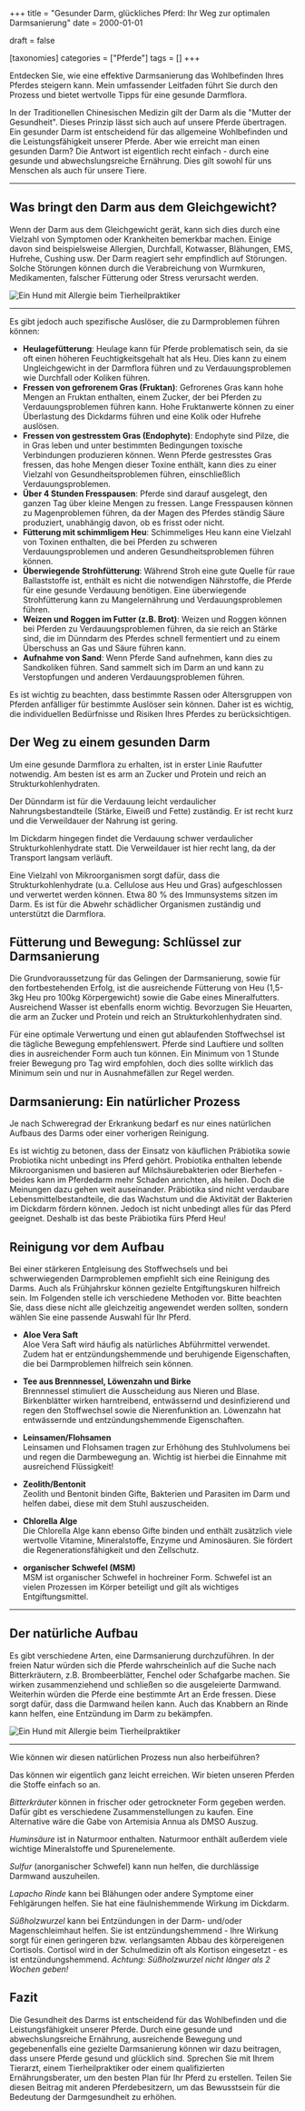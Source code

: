 +++
title = "Gesunder Darm, glückliches Pferd: Ihr Weg zur optimalen Darmsanierung"
date = 2000-01-01

draft = false

[taxonomies]
categories = ["Pferde"]
tags = []
+++

Entdecken Sie, wie eine effektive Darmsanierung das Wohlbefinden Ihres Pferdes steigern kann. Mein umfassender Leitfaden führt Sie durch den Prozess und bietet wertvolle Tipps für eine gesunde Darmflora.

<!-- more -->

In der Traditionellen Chinesischen Medizin gilt der Darm als die "Mutter der Gesundheit". Dieses Prinzip lässt sich auch auf unsere Pferde übertragen. Ein gesunder Darm ist entscheidend für das allgemeine Wohlbefinden und die Leistungsfähigkeit unserer Pferde. Aber wie erreicht man einen gesunden Darm? Die Antwort ist eigentlich recht einfach - durch eine gesunde und abwechslungsreiche Ernährung. Dies gilt sowohl für uns Menschen als auch für unsere Tiere.

<div class="container marketing">
  <hr class="featurette-divider">
  <div class="row featurette">
    <div class="col-md-7 order-md-2">
      <h2 class="featurette-heading">Was bringt den Darm aus dem Gleichgewicht?</h2>
      <p class="lead">Wenn der Darm aus dem Gleichgewicht gerät, kann sich dies durch eine Vielzahl von Symptomen oder Krankheiten bemerkbar machen. Einige davon sind beispielsweise Allergien, Durchfall, Kotwasser, Blähungen, EMS, Hufrehe, Cushing usw. Der Darm reagiert sehr empfindlich auf Störungen. Solche Störungen können durch die Verabreichung von Wurmkuren, Medikamenten, falscher Fütterung oder Stress verursacht werden.</p>    
    </div>
    <div class="col-md-5">
        <picture>
            <source media="(max-width: 319px)" srcset="https://tierheilpraxis-jessican.de/img/blog/darmsanierung_pferd_1_320.avif 304w" type="image/avif" sizes="95vw">
            <source media="(max-width: 319px)" srcset="https://tierheilpraxis-jessican.de/img/blog/darmsanierung_pferd_1_320.webp 304w" type="image/webp" sizes="95vw">
            <source media="(max-width: 319px)" srcset="https://tierheilpraxis-jessican.de/img/blog/darmsanierung_pferd_1_320.jpeg 304w" type="image/jpeg" sizes="95vw">
            <source media="(min-width: 320px) and (max-width: 639px)" srcset="https://tierheilpraxis-jessican.de/img/blog/darmsanierung_pferd_1_640.avif 608w" type="image/avif" sizes="95vw">
            <source media="(min-width: 320px) and (max-width: 639px)" srcset="https://tierheilpraxis-jessican.de/img/blog/darmsanierung_pferd_1_640.webp 608w" type="image/webp" sizes="95vw">
            <source media="(min-width: 320px) and (max-width: 639px)" srcset="https://tierheilpraxis-jessican.de/img/blog/darmsanierung_pferd_1_640.jpeg 608w" type="image/jpeg" sizes="95vw">
            <source media="(min-width: 640px) and (max-width: 767px)" srcset="https://tierheilpraxis-jessican.de/img/blog/darmsanierung_pferd_1_768.avif 729w" type="image/avif" sizes="95vw">
            <source media="(min-width: 640px) and (max-width: 767px)" srcset="https://tierheilpraxis-jessican.de/img/blog/darmsanierung_pferd_1_768.webp 729w" type="image/webp" sizes="95vw">
            <source media="(min-width: 640px) and (max-width: 767px)" srcset="https://tierheilpraxis-jessican.de/img/blog/darmsanierung_pferd_1_768.jpeg 729w" type="image/jpeg" sizes="95vw">
            <source media="(min-width: 768px)" srcset="https://tierheilpraxis-jessican.de/img/blog/darmsanierung_pferd_1_1024.avif 972w" type="image/avif" sizes="95vw">
            <source media="(min-width: 768px)" srcset="https://tierheilpraxis-jessican.de/img/blog/darmsanierung_pferd_1_1024.webp 972w" type="image/webp" sizes="95vw">
            <source media="(min-width: 768px)" srcset="https://tierheilpraxis-jessican.de/img/blog/darmsanierung_pferd_1_1024.jpeg 972w" type="image/jpeg" sizes="95vw">
            <img src="https://tierheilpraxis-jessican.de/img/blog/darmsanierung_pferd_1_1024.jpeg" alt="Ein Hund mit Allergie beim Tierheilpraktiker" title="Ein Hund mit Allergie beim Tierheilpraktiker"  loading="lazy" sizes="30vw"  class="featurette-image img-fluid mx-auto rounded-img" style="aspect-ratio: 1/1; object-fit: cover;">
        </picture>
    </div>
  </div>
  <hr class="featurette-divider">
</div>

Es gibt jedoch auch spezifische Auslöser, die zu Darmproblemen führen können:

- **Heulagefütterung**: Heulage kann für Pferde problematisch sein, da sie oft einen höheren Feuchtigkeitsgehalt hat als Heu. Dies kann zu einem Ungleichgewicht in der Darmflora führen und zu Verdauungsproblemen wie Durchfall oder Koliken führen.
- **Fressen von gefrorenem Gras (Fruktan)**: Gefrorenes Gras kann hohe Mengen an Fruktan enthalten, einem Zucker, der bei Pferden zu Verdauungsproblemen führen kann. Hohe Fruktanwerte können zu einer Überlastung des Dickdarms führen und eine Kolik oder Hufrehe auslösen.
- **Fressen von gestresstem Gras (Endophyte)**: Endophyte sind Pilze, die in Gras leben und unter bestimmten Bedingungen toxische Verbindungen produzieren können. Wenn Pferde gestresstes Gras fressen, das hohe Mengen dieser Toxine enthält, kann dies zu einer Vielzahl von Gesundheitsproblemen führen, einschließlich Verdauungsproblemen.
- **Über 4 Stunden Fresspausen**: Pferde sind darauf ausgelegt, den ganzen Tag über kleine Mengen zu fressen. Lange Fresspausen können zu Magenproblemen führen, da der Magen des Pferdes ständig Säure produziert, unabhängig davon, ob es frisst oder nicht.
- **Fütterung mit schimmligem Heu**: Schimmeliges Heu kann eine Vielzahl von Toxinen enthalten, die bei Pferden zu schweren Verdauungsproblemen und anderen Gesundheitsproblemen führen können.
- **Überwiegende Strohfütterung**: Während Stroh eine gute Quelle für raue Ballaststoffe ist, enthält es nicht die notwendigen Nährstoffe, die Pferde für eine gesunde Verdauung benötigen. Eine überwiegende Strohfütterung kann zu Mangelernährung und Verdauungsproblemen führen.
- **Weizen und Roggen im Futter (z.B. Brot)**: Weizen und Roggen können bei Pferden zu Verdauungsproblemen führen, da sie reich an Stärke sind, die im Dünndarm des Pferdes schnell fermentiert und zu einem Überschuss an Gas und Säure führen kann.
- **Aufnahme von Sand**: Wenn Pferde Sand aufnehmen, kann dies zu Sandkoliken führen. Sand sammelt sich im Darm an und kann zu Verstopfungen und anderen Verdauungsproblemen führen.

Es ist wichtig zu beachten, dass bestimmte Rassen oder Altersgruppen von Pferden anfälliger für bestimmte Auslöser sein können. Daher ist es wichtig, die individuellen Bedürfnisse und Risiken Ihres Pferdes zu berücksichtigen.

## Der Weg zu einem gesunden Darm

Um eine gesunde Darmflora zu erhalten, ist in erster Linie Raufutter notwendig. Am besten ist es arm an Zucker und Protein und reich an Strukturkohlenhydraten.

Der Dünndarm ist für die Verdauung leicht verdaulicher Nahrungsbestandteile (Stärke, Eiweiß und Fette) zuständig. Er ist recht kurz und die Verweildauer der Nahrung ist gering.

Im Dickdarm hingegen findet die Verdauung schwer verdaulicher Strukturkohlenhydrate statt. Die Verweildauer ist hier recht lang, da der Transport langsam verläuft.

Eine Vielzahl von Mikroorganismen sorgt dafür, dass die Strukturkohlenhydrate (u.a. Cellulose aus Heu und Gras) aufgeschlossen und verwertet werden können. Etwa 80 % des Immunsystems sitzen im Darm. Es ist für die Abwehr schädlicher Organismen zuständig und unterstützt die Darmflora.

## Fütterung und Bewegung: Schlüssel zur Darmsanierung

Die Grundvoraussetzung für das Gelingen der Darmsanierung, sowie für den fortbestehenden Erfolg, ist die ausreichende Fütterung von Heu (1,5-3kg Heu pro 100kg Körpergewicht) sowie die Gabe eines Mineralfutters. Ausreichend Wasser ist ebenfalls enorm wichtig. Bevorzugen Sie Heuarten, die arm an Zucker und Protein und reich an Strukturkohlenhydraten sind.

Für eine optimale Verwertung und einen gut ablaufenden Stoffwechsel ist die tägliche Bewegung empfehlenswert. Pferde sind Lauftiere und sollten dies in ausreichender Form auch tun können. Ein Minimum von 1 Stunde freier Bewegung pro Tag wird empfohlen, doch dies sollte wirklich das Minimum sein und nur in Ausnahmefällen zur Regel werden.

## Darmsanierung: Ein natürlicher Prozess

Je nach Schweregrad der Erkrankung bedarf es nur eines natürlichen Aufbaus des Darms oder einer vorherigen Reinigung.

Es ist wichtig zu betonen, dass der Einsatz von käuflichen Präbiotika sowie Probiotika nicht unbedingt ins Pferd gehört. Probiotika enthalten lebende Mikroorganismen und basieren auf Milchsäurebakterien oder Bierhefen - beides kann im Pferdedarm mehr Schaden anrichten, als heilen. Doch die Meinungen dazu gehen weit auseinander. Präbiotika sind nicht verdaubare Lebensmittelbestandteile, die das Wachstum und die Aktivität der Bakterien im Dickdarm fördern können. Jedoch ist nicht unbedingt alles für das Pferd geeignet. Deshalb ist das beste Präbiotika fürs Pferd Heu!

## Reinigung vor dem Aufbau

Bei einer stärkeren Entgleisung des Stoffwechsels und bei schwerwiegenden Darmproblemen empfiehlt sich eine Reinigung des Darms. 
Auch als Frühjahrskur können gezielte Entgiftungskuren hilfreich sein. Im Folgenden stelle ich verschiedene Methoden vor. Bitte beachten Sie, dass diese nicht alle gleichzeitig angewendet werden sollten, sondern wählen Sie eine passende Auswahl für Ihr Pferd.

- **Aloe Vera Saft**  
Aloe Vera Saft wird häufig als natürliches Abführmittel verwendet. Zudem hat er entzündungshemmende und beruhigende Eigenschaften, die bei Darmproblemen hilfreich sein können.

- **Tee aus Brennnessel, Löwenzahn und Birke**  
Brennnessel stimuliert die Ausscheidung aus Nieren und Blase. Birkenblätter wirken harntreibend, entwässernd und desinfizierend und regen den Stoffwechsel sowie die Nierenfunktion an. Löwenzahn hat entwässernde und entzündungshemmende Eigenschaften.

- **Leinsamen/Flohsamen**  
Leinsamen und Flohsamen tragen zur Erhöhung des Stuhlvolumens bei und regen die Darmbewegung an. Wichtig ist hierbei die Einnahme mit ausreichend Flüssigkeit!

- **Zeolith/Bentonit**  
Zeolith und Bentonit binden Gifte, Bakterien und Parasiten im Darm und helfen dabei, diese mit dem Stuhl auszuscheiden.

- **Chlorella Alge**  
Die Chlorella Alge kann ebenso Gifte binden und enthält zusätzlich viele wertvolle Vitamine, Mineralstoffe, Enzyme und Aminosäuren. Sie fördert die Regenerationsfähigkeit und den Zellschutz.

- **organischer Schwefel (MSM)**  
MSM ist organischer Schwefel in hochreiner Form. Schwefel ist an vielen Prozessen im Körper beteiligt und gilt als wichtiges Entgiftungsmittel.

<div class="container marketing">
  <hr class="featurette-divider">
  <div class="row featurette">
    <div class="col-md-7 order-md-2">
      <h2 class="featurette-heading">Der natürliche Aufbau</h2>
      <p class="lead">Es gibt verschiedene Arten, eine Darmsanierung durchzuführen. In der freien Natur würden sich die Pferde wahrscheinlich auf die Suche nach Bitterkräutern, z.B. Brombeerblätter, Fenchel oder Schafgarbe machen. Sie wirken zusammenziehend und schließen so die ausgeleierte Darmwand. Weiterhin würden die Pferde eine bestimmte Art an Erde fressen. Diese sorgt dafür, dass die Darmwand heilen kann. Auch das Knabbern an Rinde kann helfen, eine Entzündung im Darm zu bekämpfen.</p>    
    </div>
    <div class="col-md-5 order-md-1">
        <picture>
            <source media="(max-width: 319px)" srcset="https://tierheilpraxis-jessican.de/img/blog/darmsanierung_pferd_2_320.avif 304w" type="image/avif" sizes="95vw">
            <source media="(max-width: 319px)" srcset="https://tierheilpraxis-jessican.de/img/blog/darmsanierung_pferd_2_320.webp 304w" type="image/webp" sizes="95vw">
            <source media="(max-width: 319px)" srcset="https://tierheilpraxis-jessican.de/img/blog/darmsanierung_pferd_2_320.jpeg 304w" type="image/jpeg" sizes="95vw">
            <source media="(min-width: 320px) and (max-width: 639px)" srcset="https://tierheilpraxis-jessican.de/img/blog/darmsanierung_pferd_2_640.avif 608w" type="image/avif" sizes="95vw">
            <source media="(min-width: 320px) and (max-width: 639px)" srcset="https://tierheilpraxis-jessican.de/img/blog/darmsanierung_pferd_2_640.webp 608w" type="image/webp" sizes="95vw">
            <source media="(min-width: 320px) and (max-width: 639px)" srcset="https://tierheilpraxis-jessican.de/img/blog/darmsanierung_pferd_2_640.jpeg 608w" type="image/jpeg" sizes="95vw">
            <source media="(min-width: 640px) and (max-width: 767px)" srcset="https://tierheilpraxis-jessican.de/img/blog/darmsanierung_pferd_2_768.avif 729w" type="image/avif" sizes="95vw">
            <source media="(min-width: 640px) and (max-width: 767px)" srcset="https://tierheilpraxis-jessican.de/img/blog/darmsanierung_pferd_2_768.webp 729w" type="image/webp" sizes="95vw">
            <source media="(min-width: 640px) and (max-width: 767px)" srcset="https://tierheilpraxis-jessican.de/img/blog/darmsanierung_pferd_2_768.jpeg 729w" type="image/jpeg" sizes="95vw">
            <source media="(min-width: 768px)" srcset="https://tierheilpraxis-jessican.de/img/blog/darmsanierung_pferd_2_1024.avif 972w" type="image/avif" sizes="95vw">
            <source media="(min-width: 768px)" srcset="https://tierheilpraxis-jessican.de/img/blog/darmsanierung_pferd_2_1024.webp 972w" type="image/webp" sizes="95vw">
            <source media="(min-width: 768px)" srcset="https://tierheilpraxis-jessican.de/img/blog/darmsanierung_pferd_2_1024.jpeg 972w" type="image/jpeg" sizes="95vw">
            <img src="https://tierheilpraxis-jessican.de/img/blog/darmsanierung_pferd_2_1024.jpeg" alt="Ein Hund mit Allergie beim Tierheilpraktiker" title="Ein Hund mit Allergie beim Tierheilpraktiker"  loading="lazy" sizes="30vw"  class="featurette-image img-fluid mx-auto rounded-img" style="aspect-ratio: 1/1; object-fit: cover;">
        </picture>
    </div>
  </div>
  <hr class="featurette-divider">
</div>

Wie können wir diesen natürlichen Prozess nun also herbeiführen?

Das können wir eigentlich ganz leicht erreichen. Wir bieten unseren Pferden die Stoffe einfach so an.

*Bitterkräuter* können in frischer oder getrockneter Form gegeben werden. Dafür gibt es verschiedene Zusammenstellungen zu kaufen. Eine Alternative wäre die Gabe von Artemisia Annua als DMSO Auszug.

*Huminsäure* ist in Naturmoor enthalten. Naturmoor enthält außerdem viele wichtige Mineralstoffe und Spurenelemente.

*Sulfur* (anorganischer Schwefel) kann nun helfen, die durchlässige Darmwand auszuheilen.

*Lapacho Rinde* kann bei Blähungen oder andere Symptome einer Fehlgärungen helfen. Sie hat eine fäulnishemmende Wirkung im Dickdarm.

*Süßholzwurzel* kann bei Entzündungen in der Darm- und/oder Magenschleimhaut helfen. Sie ist entzündungshemmend - Ihre Wirkung sorgt für einen geringeren bzw. verlangsamten Abbau des körpereigenen Cortisols. Cortisol wird in der Schulmedizin oft als Kortison eingesetzt - es ist entzündungshemmend. *Achtung: Süßholzwurzel nicht länger als 2 Wochen geben!*

## Fazit

Die Gesundheit des Darms ist entscheidend für das Wohlbefinden und die Leistungsfähigkeit unserer Pferde. Durch eine gesunde und abwechslungsreiche Ernährung, ausreichende Bewegung und gegebenenfalls eine gezielte Darmsanierung können wir dazu beitragen, dass unsere Pferde gesund und glücklich sind. Sprechen Sie mit Ihrem Tierarzt, einem Tierheilpraktiker oder einem qualifizierten Ernährungsberater, um den besten Plan für Ihr Pferd zu erstellen. Teilen Sie diesen Beitrag mit anderen Pferdebesitzern, um das Bewusstsein für die Bedeutung der Darmgesundheit zu erhöhen.